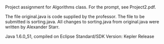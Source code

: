 Project assignment for Algorithms class.  For the prompt, see Project2.pdf.

The file original.java is code supplied by the professor.  The file to be submitted is sorting.java.  All changes to sorting.java from original.java were written by Alexander Starr.

Java 1.6.0_51, compiled on Eclipse Standard/SDK Version: Kepler Release
